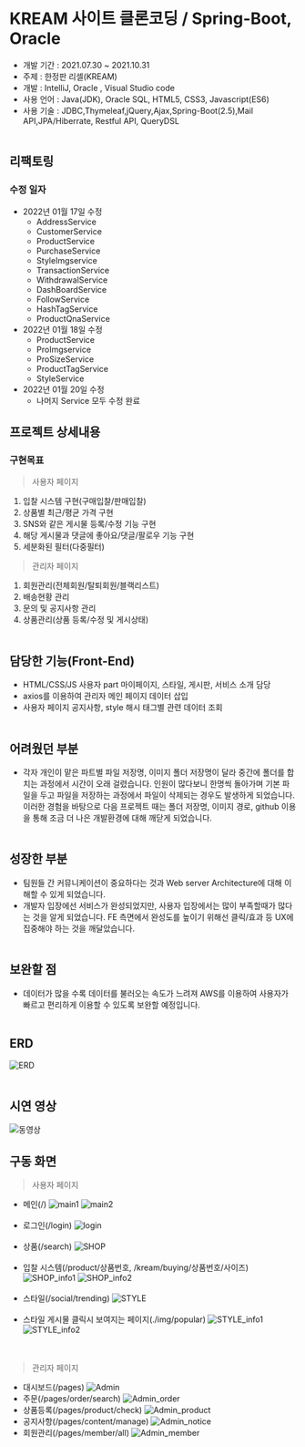 # KREAM 사이트 클론코딩 / Spring-Boot, Oracle
 * 개발 기간 : 2021.07.30 ~ 2021.10.31
 * 주제 : 한정판 리셀(KREAM)
 * 개발 : IntelliJ, Oracle , Visual Studio code
 * 사용 언어 : Java(JDK), Oracle SQL, HTML5, CSS3, Javascript(ES6)
 * 사용 기술 : JDBC,Thymeleaf,jQuery,Ajax,Spring-Boot(2.5),Mail API,JPA/Hiberrate, Restful API, QueryDSL
<br/><br/>

## 리팩토링  ##
### 수정 일자
- 2022년 01월 17일 수정
  - AddressService
  - CustomerService
  - ProductService
  - PurchaseService
  - StyleImgservice
  - TransactionService
  - WithdrawalService
  - DashBoardService
  - FollowService
  - HashTagService
  - ProductQnaService
- 2022년 01월 18일 수정
  - ProductService
  - ProImgservice
  - ProSizeService
  - ProductTagService
  - StyleService
- 2022년 01월 20일 수정
  - 나머지 Service 모두 수정 완료



## <b>프로젝트 상세내용</b> ##
### <b>구현목표</b> ###
> 사용자 페이지
1. 입찰 시스템 구현(구매입찰/판매입찰)
2. 상품별 최근/평균 가격 구현
3. SNS와 같은 게시물 등록/수정 기능 구현
4. 해당 게시물과 댓글에 좋아요/댓글/팔로우 기능 구현
5. 세분화된 필터(다중필터)

>관리자 페이지
1. 회원관리(전체회원/탈퇴회원/블랙리스트)
2. 배송현황 관리
3. 문의 및 공지사항 관리
4. 상품관리(상품 등록/수정 및 게시상태)
<br/><br/>

## <b> 담당한 기능(Front-End) </b> ##
- HTML/CSS/JS 사용자 part 마이페이지, 스타일, 게시판, 서비스 소개 담당
- axios를 이용하여 관리자 메인 페이지 데이터 삽입
- 사용자 페이지 공지사항, style 해시 태그별 관련 데이터 조회
<br/><br/>

## <b> 어려웠던 부분 </b> ##
- 각자 개인이 맡은 파트별 파일 저장명, 이미지 폴더 저장명이 달라 중간에 폴더를 합치는 과정에서 시간이 오래 걸렸습니다. 
  인원이 많다보니 한명씩 돌아가며 기본 파일을 두고 파일을 저장하는 과정에서 파일이 삭제되는 경우도 발생하게 되었습니다.
  이러한 경험을 바탕으로 다음 프로젝트 때는 폴더 저장명, 이미지 경로, github 이용을 통해 조금 더 나은 개발환경에 대해 깨닫게 되었습니다.
<br/><br/>

## <b> 성장한 부분 </b> ##
- 팀원들 간 커뮤니케이션이 중요하다는 것과 Web server Architecture에 대해 이해할 수 있게 되었습니다.
- 개발자 입장에선 서비스가 완성되었지만, 사용자 입장에서는 많이 부족할때가 많다는 것을 알게 되었습니다.
  FE 측면에서 완성도를 높이기 위해선 클릭/효과 등 UX에 집중해야 하는 것을 깨달았습니다.
<br/><br/>

## <b> 보완할 점 </b> ##
- 데이터가 많을 수록 데이터를 불러오는 속도가 느려져 AWS를 이용하여 사용자가 빠르고 편리하게 이용할 수 있도록 보완할 예정입니다.
<br/><br/>

## <b> ERD </b> ##
![ERD](./img/ERD.png)
<br/><br/>

## <b>시연 영상</b> ##
![동영상](./img/동영상.gif)

## <b>구동 화면</b> ##
> 사용자 페이지
* 메인(/)
![main1](./img/main1.png)
![main2](./img/main2.png)
<br/><br/>
* 로그인(/login)
![login](./img/login.png)
<br/><br/>
* 상품(/search)
![SHOP](./img/shop.png)
<br/><br/>
* 입찰 시스템(/product/상품번호, /kream/buying/상품번호/사이즈)
![SHOP_info1](./img/shop1.png)
![SHOP_info2](./img/shop2.png)
<br/><br/>
* 스타일(/social/trending)
![STYLE](./img/style.png) 
<br/><br/>
* 스타일 게시물 클릭시 보여지는 페이지(./img/popular)
![STYLE_info1](./img/style_info1.png)
![STYLE_info2](./img/style_info2.png)  
<br/><br/>

> 관리자 페이지
* 대시보드(/pages)
![Admin](./img/admin.png) 
* 주문(/pages/order/search)
![Admin_order](./img/admin_order.png) 
* 상품등록(/pages/product/check)
![Admin_product](./img/admin_product.png)
* 공지사항(/pages/content/manage)
![Admin_notice](./img/admin_notice.png)
* 회원관리(/pages/member/all)
![Admin_member](./img/admin_member.png)
<br/><br/>


